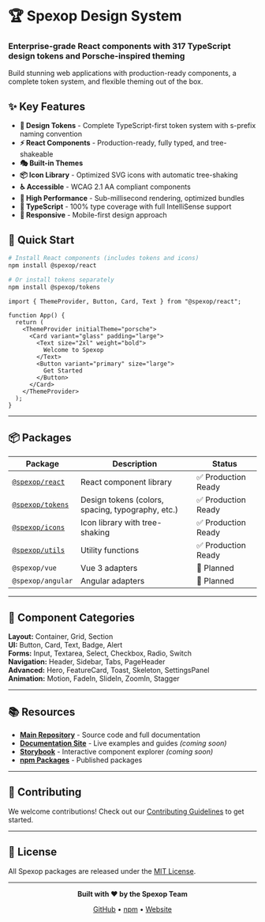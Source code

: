 # 🏆 Spexop Design System

### Enterprise-grade React components with 317 TypeScript design tokens and Porsche-inspired theming

Build stunning web applications with production-ready components, a complete token system, and flexible theming out of the box.

## ✨ Key Features

- **🎨 Design Tokens** - Complete TypeScript-first token system with s-prefix naming convention
- **⚡ React Components** - Production-ready, fully typed, and tree-shakeable
- **🎭 Built-in Themes** 
- **📦 Icon Library** - Optimized SVG icons with automatic tree-shaking
- **♿ Accessible** - WCAG 2.1 AA compliant components
- **🚀 High Performance** - Sub-millisecond rendering, optimized bundles
- **💯 TypeScript** - 100% type coverage with full IntelliSense support
- **📱 Responsive** - Mobile-first design approach

## 🚀 Quick Start

```bash
# Install React components (includes tokens and icons)
npm install @spexop/react

# Or install tokens separately
npm install @spexop/tokens
```

```tsx
import { ThemeProvider, Button, Card, Text } from "@spexop/react";

function App() {
  return (
    <ThemeProvider initialTheme="porsche">
      <Card variant="glass" padding="large">
        <Text size="2xl" weight="bold">
          Welcome to Spexop
        </Text>
        <Button variant="primary" size="large">
          Get Started
        </Button>
      </Card>
    </ThemeProvider>
  );
}
```

---

## 📦 Packages

| Package | Description | Status |
|---------|-------------|--------|
| [`@spexop/react`](https://github.com/spexop-ui/design-system/tree/main/packages/react) | React component library | ✅ Production Ready |
| [`@spexop/tokens`](https://github.com/spexop-ui/design-system/tree/main/packages/tokens) | Design tokens (colors, spacing, typography, etc.) | ✅ Production Ready |
| [`@spexop/icons`](https://github.com/spexop-ui/design-system/tree/main/packages/icons) | Icon library with tree-shaking | ✅ Production Ready |
| [`@spexop/utils`](https://github.com/spexop-ui/design-system/tree/main/packages/utils) | Utility functions | ✅ Production Ready |
| `@spexop/vue` | Vue 3 adapters | 🚧 Planned |
| `@spexop/angular` | Angular adapters | 🚧 Planned |

---

## 🎨 Component Categories

**Layout:** Container, Grid, Section  
**UI:** Button, Card, Text, Badge, Alert  
**Forms:** Input, Textarea, Select, Checkbox, Radio, Switch  
**Navigation:** Header, Sidebar, Tabs, PageHeader  
**Advanced:** Hero, FeatureCard, Toast, Skeleton, SettingsPanel  
**Animation:** Motion, FadeIn, SlideIn, ZoomIn, Stagger

---

## 📚 Resources

- **[Main Repository](https://github.com/spexop-ui/design-system)** - Source code and full documentation
- **[Documentation Site](https://spexop.design)** - Live examples and guides *(coming soon)*
- **[Storybook](https://storybook.spexop.design)** - Interactive component explorer *(coming soon)*
- **[npm Packages](https://www.npmjs.com/org/spexop)** - Published packages

---

## 🤝 Contributing

We welcome contributions! Check out our [Contributing Guidelines](https://github.com/spexop-ui/design-system/blob/main/CONTRIBUTING.md) to get started.

---

## 📄 License

All Spexop packages are released under the [MIT License](https://github.com/spexop-ui/design-system/blob/main/LICENSE).

---

<div align="center">

**Built with ❤️ by the Spexop Team**

[GitHub](https://github.com/spexop-ui) • [npm](https://www.npmjs.com/org/spexop) • [Website](https://spexop.com)

</div>

